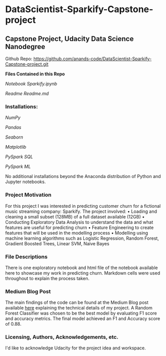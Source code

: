 # DataScientist-Sparkify-Capstone-project
## Capstone Project, Udacity Data Science Nanodegree

Github Repo: https://github.com/anands-code/DataScientist-Sparkify-Capstone-project.git

**Files Contained in this Repo**

*Notebook Sparkify.ipynb*

*Readme Readme.md* 

### Installations:

*NumPy*

*Pandas*

*Seaborn*

*Matplotlib*

*PySpark SQL*

*PySpark ML*

No additional installations beyond the Anaconda distribution of Python and Jupyter notebooks.

### Project Motivation

For this project I was interested in predicting customer churn for a fictional music streaming company: Sparkify.
The project involved:
•	Loading and cleaning a small subset (128MB) of a full dataset available (12GB)
•	Conducting Exploratory Data Analysis to understand the data and what features are useful for predicting churn
•	Feature Engineering to create features that will be used in the modelling process
•	Modelling using machine learning algorithms such as Logistic Regression, Random Forest, Gradient Boosted Trees, Linear SVM, Naive Bayes

### File Descriptions

There is one exploratory notebook and html file of the notebook available here to showcase my work in predicting churn. Markdown cells were used throughout to explain the process taken.

### Medium Blog Post

The main findings of the code can be found at the Medium Blog post available [here](https://medium.com/@anand-blog/DataScientist-Sparkify-Capstone-project) explaining the technical details of my project. A Random Forest Classifier was chosen to be the best model by evaluating F1 score and accuracy metrics. The final model achieved an F1 and Accuracy score of 0.88.

### Licensing, Authors, Acknowledgements, etc.

I'd like to acknowledge Udacity for the project idea and workspace.


